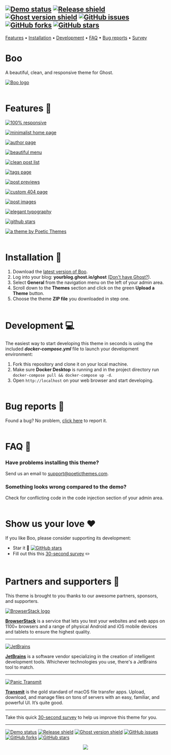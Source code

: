 [![Demo status](https://img.shields.io/badge/live%20demo-online-brightgreen.svg)](https://boo-demo.poeticthemes.com)
[![Release shield](https://img.shields.io/github/release/PoeticThemes/boo.svg)](https://github.com/PoeticThemes/boo/releases)
[![Ghost version shield](https://img.shields.io/badge/ghost%20version->=%202.2.0-00BCD4.svg)](https://github.com/PoeticThemes/boo/releases)
[![GitHub issues](https://img.shields.io/github/issues/PoeticThemes/boo.svg)](https://github.com/PoeticThemes/boo/issues)
[![GitHub forks](https://img.shields.io/github/forks/PoeticThemes/boo.svg)](https://github.com/PoeticThemes/boo/network)
[![GitHub stars](https://img.shields.io/github/stars/PoeticThemes/boo.svg?style=social&label=Star)](https://github.com/PoeticThemes/boo/stargazers)
-

[Features](https://github.com/PoeticThemes/boo#features-) • [Installation](https://github.com/PoeticThemes/boo#installation-) • [Development](https://github.com/PoeticThemes/boo#development-) • [FAQ](https://github.com/PoeticThemes/boo#faq-) • [Bug reports](https://github.com/PoeticThemes/boo#bug-reports-) • [Survey](https://form.jotform.co/70745196071862)


# Boo
A beautiful, clean, and responsive theme for Ghost.

[![Boo logo](https://d12swbtw719y4s.cloudfront.net/images/3U9tKy1f/mWST66S8IsFENkC13lXk/d05AUxswkS.jpeg?w=888)](https://github.com/PoeticThemes/boo/releases/latest)
<br><br>

# Features 🌟
[![100% responsive](https://d12swbtw719y4s.cloudfront.net/images/3U9tKy1f/tbDYR5F6rrR7CFzwWH4B/HtfJPIi7Sf.jpeg?w=888)](https://github.com/PoeticThemes/boo/releases/latest)

[![minimalist home page](https://d12swbtw719y4s.cloudfront.net/images/3U9tKy1f/y55wAuIzcby3e023VNro/rZLghrhEnE.jpeg?w=888)](https://github.com/PoeticThemes/boo/releases/latest)

[![author page](https://d12swbtw719y4s.cloudfront.net/images/3U9tKy1f/Jo8nOllEkhXV0Bn14VXJ/0Jjwh0PViE.jpeg?w=888)](https://github.com/PoeticThemes/boo/releases/latest)

[![beautiful menu](https://d12swbtw719y4s.cloudfront.net/images/3U9tKy1f/rHY2qtXfDtRv5CpTJFT3/3WDoA9dv2f.jpeg?w=888)](https://github.com/PoeticThemes/boo/releases/latest)

[![clean post list](https://d12swbtw719y4s.cloudfront.net/images/3U9tKy1f/cArtR0fE6NBpVk0fIrFY/39bZhkkAZG.jpeg?w=888)](https://github.com/PoeticThemes/boo/releases/latest)

[![tags page](https://d12swbtw719y4s.cloudfront.net/images/3U9tKy1f/vNcHMr91AVcPOmqekqLI/FrWD3m17Xz.jpeg?w=888)](https://github.com/PoeticThemes/boo/releases/latest)

[![post previews](https://d12swbtw719y4s.cloudfront.net/images/3U9tKy1f/X3hSLNvVqTWrZdhBl3mw/fV9fIQ9k4q.jpeg?w=888)](https://github.com/PoeticThemes/boo/releases/latest)

[![custom 404 page](https://d12swbtw719y4s.cloudfront.net/images/3U9tKy1f/cG6svGcBWjyQGva6u2YC/834bbJGbIV.jpeg?w=888)](https://github.com/PoeticThemes/boo/releases/latest)

[![post images](https://d12swbtw719y4s.cloudfront.net/images/3U9tKy1f/miRDBPGJKzLVx7LYZi4d/uU1KTc4z7z.jpeg?w=888)](https://github.com/PoeticThemes/boo/releases/latest)

[![elegant typography](https://d12swbtw719y4s.cloudfront.net/images/3U9tKy1f/ki8iLGB7QKQxuU5b2GjZ/o62uvl0Y4Y.jpeg?w=888)](https://github.com/PoeticThemes/boo/releases/latest)

[![github stars](https://poeticthemes.com/images/themes/ghost/boo/160-stars.jpg)](https://github.com/PoeticThemes/boo/releases/latest)

[![a theme by Poetic Themes](https://poeticthemes.com/images/themes/ghost/boo/theme_by_poetic_themes.jpg)](https://boo-demo.poeticthemes.com)
<br><br>

# Installation 🚀
1. Download the [latest version of Boo](https://github.com/PoeticThemes/boo/releases/latest).
2. Log into your blog: **yourblog.ghost.io/ghost** [(Don't have Ghost?](https://ghost.org)).
3. Select **General** from the navigation menu on the left of your admin area.
4. Scroll down to the **Themes** section and click on the green **Upload a Theme** button.
5. Choose the theme **ZIP file** you downloaded in step one.
<br><br>

# Development 💻
The easiest way to start developing this theme in seconds is using the included ***docker-compose.yml*** file to launch your development environment:

1. Fork this repository and clone it on your local machine.
2. Make sure **Docker Desktop** is running and in the project directory run `docker-compose pull && docker-compose up -d`.
3. Open `http://localhost` on your web browser and start developing.
<br><br>

# Bug reports 🐞
Found a bug? No problem, [click here](https://github.com/PoeticThemes/boo/issues/new) to report it.
<br><br>

# FAQ 💬
### Have problems installing this theme?
Send us an email to support@poeticthemes.com.

### Something looks wrong compared to the demo?
Check for conflicting code in the code injection section of your admin area.
<br><br>

# Show us your love ❤️
If you like Boo, please consider supporting its development:

- Star it 🌟 [![GitHub stars](https://img.shields.io/github/stars/PoeticThemes/boo.svg?style=social&label=Star)](https://github.com/PoeticThemes/boo/stargazers)
- Fill out this this <a href="https://form.jotform.co/70745196071862">30-second survey</a> ✏️
<br><br>

# Partners and supporters 👊

This theme is brought to you thanks to our awesome partners, sponsors, and supporters.

[![BrowserStack logo](https://i.imgur.com/Bfjt4YB.jpg)](https://www.browserstack.com/)

[**BrowserStack**](https://www.browserstack.com/) is a service that lets you test your websites and web apps on 1100+ browsers and a range of physical Android and iOS mobile devices and tablets to ensure the highest quality.

---

[![JetBrains](https://i.imgur.com/CH8CjmA.png)](https://www.jetbrains.com/?from=Boo_for_Ghost)

[**JetBrains**](https://www.jetbrains.com/?from=Boo_for_Ghost) is a software vendor specializing in the creation of intelligent development tools. Whichever technologies you use, there's a JetBrains tool to match.

---

[![Panic Transmit](https://i.imgur.com/SdSUyhB.png)](https://panic.com/transmit/)

[**Transmit**](https://panic.com/transmit/) is the gold standard of macOS file transfer apps. Upload, download, and manage files on tons of servers with an easy, familiar, and powerful UI. It’s quite good.

---

Take this quick <a href="https://form.jotform.co/70745196071862">30-second survey</a> to help us improve this theme for you.

---

[![Demo status](https://img.shields.io/badge/live%20demo-online-brightgreen.svg)](https://boo-demo.poeticthemes.com)
[![Release shield](https://img.shields.io/github/release/PoeticThemes/boo.svg)](https://github.com/PoeticThemes/boo/releases)
[![Ghost version shield](https://img.shields.io/badge/ghost%20version->=%202.2.0-00BCD4.svg)](https://github.com/PoeticThemes/boo/releases)
[![GitHub issues](https://img.shields.io/github/issues/PoeticThemes/boo.svg)](https://github.com/PoeticThemes/boo/issues)
[![GitHub forks](https://img.shields.io/github/forks/PoeticThemes/boo.svg)](https://github.com/PoeticThemes/boo/network)
[![GitHub stars](https://img.shields.io/github/stars/PoeticThemes/boo.svg?style=social&label=Star)](https://github.com/PoeticThemes/boo/stargazers)

<p align="center">
  <a href="https://boo-demo.poeticthemes.com"><img src="https://i.imgur.com/VImilVs.jpg"></a>
</p>
